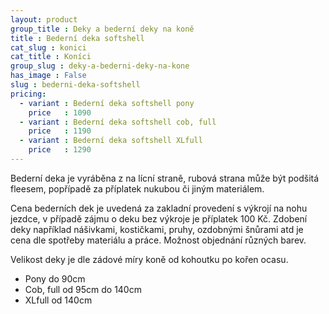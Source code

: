 ```yaml
---
layout: product
group_title : Deky a bederní deky na koně
title : Bederní deka softshell
cat_slug : konici
cat_title : Koníci
group_slug : deky-a-bederni-deky-na-kone
has_image : False
slug : bederni-deka-softshell
pricing:
  - variant : Bederní deka softshell pony
    price   : 1090
  - variant : Bederní deka softshell cob, full
    price   : 1190
  - variant : Bederní deka softshell XLfull
    price   : 1290
---
```


Bederní deka je vyráběna z na lícní straně, rubová strana může být podšitá fleesem, popřípadě za příplatek nukubou či jiným materiálem.

Cena bederních dek je uvedená za zakladní provedení s výkrojí na nohu jezdce, v případě zájmu o deku bez výkroje je příplatek 100&nbsp;Kč.
Zdobení deky například nášivkami, kostičkami, pruhy, ozdobnými šnůrami atd je cena dle spotřeby materiálu a práce.
Možnost objednání různých barev.

Velikost deky je dle zádové míry koně od kohoutku po kořen ocasu.

 - Pony do 90cm
 - Cob, full od 95cm do 140cm
 - XLfull od 140cm

